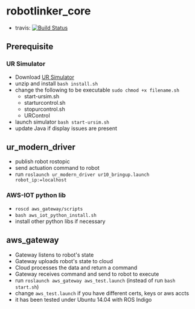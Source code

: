 # robotlinker_core

* travis: [![Build
Status](https://travis-ci.org/robotlinker/robotlinker_core.svg?branch=master)](https://travis-ci.org/robotlinker/robotlinker_core)

## Prerequisite
### UR Simulator
* Download [UR Simulator](https://www.universal-robots.com/download/)
* unzip and install `bash install.sh`
* change the following to be executable `sudo chmod +x filename.sh`
    * start-ursim.sh
    * starturcontrol.sh
    * stopurcontrol.sh
    * URControl
* launch simulator `bash start-ursim.sh`
* update Java if display issues are present

## ur_modern_driver
* publish robot rostopic
* send actuation command to robot
* run `roslaunch ur_modern_driver ur10_bringup.launch robot_ip:=localhost` 

### AWS-IOT python lib
* `roscd aws_gateway/scripts`
* `bash aws_iot_python_install.sh`
* install other python libs if necessary
    
## aws_gateway
* Gateway listens to robot's state
* Gateway uploads robot's state to cloud
* Cloud processes the data and return a command
* Gateway receives command and send to robot to execute
* run `roslaunch aws_gateway aws_test.launch` (instead of run `bash start.sh`)
* change `aws_test.launch` if you have different certs, keys or aws accts
* it has been tested under Ubuntu 14.04 with ROS Indigo

